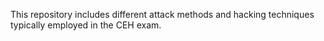 This repository includes different attack methods and hacking techniques typically employed in the CEH exam.
